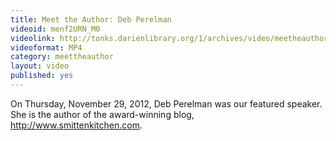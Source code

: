 ```yaml
---
title: Meet the Author: Deb Perelman
videoid: menf2URN_M0
videolink: http://tonks.darienlibrary.org/1/archives/video/meetheauthor/20121129_deb_perelman.m4v
videoformat: MP4
category: meettheauthor
layout: video
published: yes
---
```


On Thursday, November 29, 2012, Deb Perelman was our featured speaker. She is the author of the award-winning blog, http://www.smittenkitchen.com. 